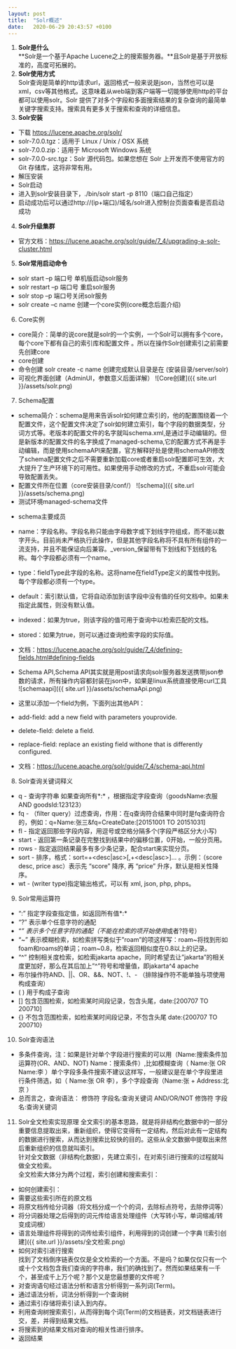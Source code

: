 ```yaml
---
layout: post
title:  "Solr概述"
date:   2020-06-29 20:43:57 +0100
---
```


1. **Solr是什么**     
**Solr是一个基于Apache Lucene之上的搜索服务器。**且Solr是基于开放标准的，高度可拓展的。    
2. **Solr使用方式**     
Solr查询是简单的http请求url，返回格式一般来说是json，当然也可以是xml，csv等其他格式。这意味着从web端到客户端等一切能够使用http的平台都可以使用solr。Solr 提供了对多个字段和多面搜索结果的复杂查询的最简单关键字搜索支持。搜索具有更多关于搜索和查询的详细信息。     
3. **Solr安装**  
- 下载 https://lucene.apache.org/solr/
- solr-7.0.0.tgz：适用于 Linux / Unix / OSX 系统
- solr-7.0.0.zip：适用于 Microsoft Windows 系统
- solr-7.0.0-src.tgz：Solr 源代码包。如果您想在 Solr 上开发而不使用官方的 Git 存储库，这将非常有用。
- 解压安装
- Solr启动
- 进入到solr安装目录下，./bin/solr start -p 8110（端口自己指定）       
- 启动成功后可以通过http://(ip+端口)/域名/solr进入控制台页面查看是否启动成功
4. **Solr升级集群**
- 官方文档：https://lucene.apache.org/solr/guide/7_4/upgrading-a-solr-cluster.html
5. **Solr常用启动命令**
- solr start –p 端口号 单机版启动solr服务
- solr restart –p 端口号 重启solr服务
- solr stop –p 端口号关闭solr服务
- solr create –c name 创建一个core实例(core概念后面介绍)
6. Core实例
- core简介：简单的说core就是solr的一个实例，一个Solr可以拥有多个core，每个core下都有自己的索引库和配置文件 。所以在操作Solr创建索引之前需要先创建core
- core创建
- 命令创建 solr create -c name 创建完成默认目录是在 (安装目录/server/solr)
- 可视化界面创建（AdminUI，参数意义后面详解）
![Core创建]({{ site.url }}/assets/solr.png)     
7. Schema配置
- schema简介：schema是用来告诉solr如何建立索引的，他的配置围绕着一个配置文件，这个配置文件决定了solr如何建立索引，每个字段的数据类型，分词方式等。老版本的配置文件的名字就叫schema.xml,是通过手动编辑的。但是新版本的配置文件的名字换成了managed-schema,它的配置方式不再是手动编辑，而是使用schemaAPI来配置，官方解释好处是使用schemaAPI修改了schema配置文件之后不需要重新加载core或者重启solr配置即可生效，大大提升了生产环境下的可用性。如果使用手动修改的方式，不重启solr可能会导致配置丢失。
- 配置文件所在位置（core安装目录/conf/）
![schema]({{ site.url }}/assets/schema.png) 
- 测试环境managed-schema文件      
<field name="cat_id" type="long" indexed="true" stored="true"/>          
<field name="cost_template_id" type="long" indexed="true" stored="true"/>          
<field nam	e="customer_num" type="int" indexed="true" stored="true"/>          
<field name="end_price" type="long" indexed="true" stored="true"/>           
<field name="goods_id" type="long" indexed="true" stored="true"/>      

- schema主要成员
- name：字段名称。字段名称只能由字母数字或下划线字符组成，而不能以数字开头。目前尚未严格执行此操作，但是其他字段名称将不具有所有组件的一流支持，并且不能保证向后兼容。_version_保留带有下划线和下划线的名称。每个字段都必须有一个name。
- type：fieldType此字段的名称。这将name在fieldType定义的属性中找到。每个字段都必须有一个type。
- default：索引默认值，它将自动添加到该字段中没有值的任何文档中。如果未指定此属性，则没有默认值。
- indexed：如果为true，则该字段的值可用于查询中以检索匹配的文档。
- stored：如果为true，则可以通过查询检索字段的实际值。
- 文档：https://lucene.apache.org/solr/guide/7_4/defining-fields.html#defining-fields

- Schema API,Schema API其实就是用post请求向solr服务器发送携带json参数的请求，所有操作内容都封装在json中，如果是linux系统直接使用curl工具
![schemaapi]({{ site.url }}/assets/schemaApi.png) 
- 这里以添加一个field为例，下面列出其他API：
- add-field: add a new field with parameters youprovide. 
- delete-field: delete a field. 
- replace-field: replace an existing field withone that is differently configured.
- 文档：https://lucene.apache.org/solr/guide/7_4/schema-api.html

8. Solr查询关键词释义
- q - 查询字符串 如果查询所有*:* ，根据指定字段查询（goodsName:衣服 AND goodsId:123123）
- fq - （filter query）过虑查询，作用：在q查询符合结果中同时是fq查询符合的，例如：q=Name:张三&fq=CreateDate:[20151001 TO 20151031]
- fl - 指定返回那些字段内容，用逗号或空格分隔多个(字段严格区分大小写)
- start - 返回第一条记录在完整找到结果中的偏移位置，0开始，一般分页用。
- rows - 指定返回结果最多有多少条记录，配合start来实现分页。
- sort - 排序，格式：sort=<field name>+<desc|asc>[,<field name>+<desc|asc>]… 。示例：（score desc, price asc）表示先 “score” 降序, 再 “price” 升序，默认是相关性降序。
- wt - (writer type)指定输出格式，可以有 xml, json, php, phps。

9. Solr常用运算符
- “:” 指定字段查指定值，如返回所有值*:*
- “?” 表示单个任意字符的通配
- “*” 表示多个任意字符的通配（不能在检索的项开始使用*或者?符号）
- “~” 表示模糊检索，如检索拼写类似于”roam”的项这样写：roam~将找到形如foam和roams的单词；roam~0.8，检索返回相似度在0.8以上的记录。
- “^” 控制相关度检索，如检索jakarta apache，同时希望去让”jakarta”的相关度更加好，那么在其后加上”^”符号和增量值，即jakarta^4 apache
- 布尔操作符AND、||、OR、&&、NOT、!、- （排除操作符不能单独与项使用构成查询）
- ( ) 用于构成子查询
- [] 包含范围检索，如检索某时间段记录，包含头尾，date:[200707 TO 200710]
- {} 不包含范围检索，如检索某时间段记录，不包含头尾 date:{200707 TO 200710}

10. Solr查询语法
- 多条件查询，注：如果是针对单个字段进行搜索的可以用（Name:搜索条件加运算符(OR、AND、NOT) Name：搜索条件）,比如模糊查询（ Name:张 OR Name:李 ）单个字段多条件搜索不建议这样写，一般建议是在单个字段里进行条件筛选，如（ Name:张 OR 李），多个字段查询（Name:张 + Address:北京 ）
- 总而言之，查询语法：  修饰符 字段名:查询关键词 AND/OR/NOT 修饰符 字段名:查询关键词

11. Solr全文检索实现原理
全文索引的基本思路，就是将非结构化数据中的一部分重要信息提取出来，重新组织，使得它变得有一定结构，然后对此有一定结构的数据进行搜索，从而达到搜索比较快的目的。这些从全文数据中提取出来然后重新组织的信息就叫索引。      
针对全文数据（非结构化数据），先建立索引，在对索引进行搜索的过程就叫做全文检索。     
全文检索大体分为两个过程，索引创建和搜索索引：     
- 如何创建索引：
- 需要这些索引所在的原文档
- 将原文档传给分词器（将文档分成一个个的词，去除标点符号，去除停词等）
- 将分词器处理之后得到的词元传给语言处理组件（大写转小写，单词缩减/转变成词根）
- 语言处理组件将得到的词传给索引组件，利用得到的词创建一个字典
![索引创建]({{ site.url }}/assets/全文检索.png)    
-  如何对索引进行搜索     
找到了文档倒序链表仅仅是全文检索的一个方面。不是吗？如果仅仅只有一个或十个文档包含我们查询的字符串，我们的确找到了。然而如果结果有一千个，甚至成千上万个呢？那个又是您最想要的文件呢？      
- 对查询语句经过语法分析和语言分析得到一系列词(Term)。
- 通过语法分析，词法分析得到一个查询树
- 通过索引存储将索引读入到内存。
- 利用查询树搜索索引，从而得到每个词(Term)的文档链表，对文档链表进行交，差，并得到结果文档。
- 将搜索到的结果文档对查询的相关性进行排序。
- 返回结果